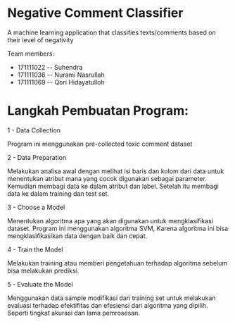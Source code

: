 # Negative Comment Classifier
A machine learning application that classifies texts/comments based on their level of negativity 

Team members:
- 171111022	-- Suhendra
- 171111036	-- Nurami Nasrullah
- 171111069	-- Qori Hidayatulloh

# Langkah Pembuatan Program:

1 - Data Collection

Program ini menggunakan pre-collected toxic comment dataset

2 - Data Preparation

Melakukan analisa awal dengan melihat isi baris dan kolom dari data untuk menentukan atribut mana yang cocok digunakan sebagai parameter. Kemudian membagi data ke dalam atribut dan label. Setelah itu membagi data ke dalam training dan test set.

3 - Choose a Model

Menentukan algoritma apa yang akan digunakan untuk mengklasifikasi dataset. Program ini menggunakan algoritma SVM, Karena algoritma ini bisa mengklasifikasikan data dengan baik dan cepat.

4 - Train the Model

Melakukan training atau memberi pengetahuan terhadap algoritma sebelum bisa melakukan prediksi.

5 - Evaluate the Model

Menggunakan data sample modifikasi dari training set untuk melakukan evaluasi terhadap efektifitas dan efesiensi dari algoritma yang dipilih. Seperti tingkat akurasi dan lama pemrosesan. 

